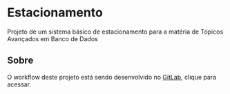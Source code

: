# Estacionamento
Projeto de um sistema básico de estacionamento para a matéria de Tópicos Avançados em Banco de Dados

## Sobre
O workflow deste projeto está sendo desenvolvido no [GitLab](https://gitlab.com/cezargfilho/estacionamento), clique para acessar.
